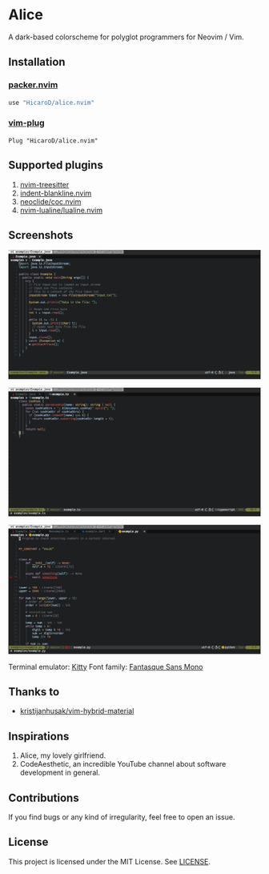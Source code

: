 # Alice

A dark-based colorscheme for polyglot programmers for Neovim / Vim.

## Installation

### [packer.nvim](https://github.com/wbthomason/packer.nvim)

```lua
use "HicaroD/alice.nvim"
```

### [vim-plug](https://github.com/junegunn/vim-plug)

```vim
Plug "HicaroD/alice.nvim"
```

## Supported plugins

1. [nvim-treesitter](https://github.com/nvim-treesitter/nvim-treesitter)
2. [indent-blankline.nvim](https://github.com/lukas-reineke/indent-blankline.nvim)
3. [neoclide/coc.nvim](https://github.com/neoclide/coc.nvim)
4. [nvim-lualine/lualine.nvim](https://github.com/nvim-lualine/lualine.nvim)

## Screenshots

![java](./screenshots/java.png)

![typescript](./screenshots/typescript.png)

![python](./screenshots/python.png)

Terminal emulator: [Kitty](https://sw.kovidgoyal.net/kitty/)
Font family: [Fantasque Sans Mono](https://github.com/belluzj/fantasque-sans)

## Thanks to

- [kristijanhusak/vim-hybrid-material](https://github.com/kristijanhusak/vim-hybrid-material)

## Inspirations

1. Alice, my lovely girlfriend.
2. CodeAesthetic, an incredible YouTube channel about software development in general.

## Contributions

If you find bugs or any kind of irregularity, feel free to open an issue.

## License

This project is licensed under the MIT License. See [LICENSE](./LICENSE).
